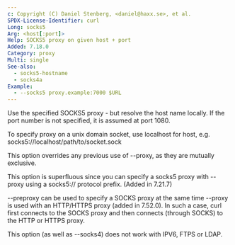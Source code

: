```yaml
---
c: Copyright (C) Daniel Stenberg, <daniel@haxx.se>, et al.
SPDX-License-Identifier: curl
Long: socks5
Arg: <host[:port]>
Help: SOCKS5 proxy on given host + port
Added: 7.18.0
Category: proxy
Multi: single
See-also:
  - socks5-hostname
  - socks4a
Example:
  - --socks5 proxy.example:7000 $URL
---
```


Use the specified SOCKS5 proxy - but resolve the host name locally. If the
port number is not specified, it is assumed at port 1080.

To specify proxy on a unix domain socket, use localhost for host, e.g.
socks5://localhost/path/to/socket.sock

This option overrides any previous use of --proxy, as they are mutually
exclusive.

This option is superfluous since you can specify a socks5 proxy with --proxy
using a socks5:// protocol prefix. (Added in 7.21.7)

--preproxy can be used to specify a SOCKS proxy at the same time --proxy is
used with an HTTP/HTTPS proxy (added in 7.52.0). In such a case, curl first
connects to the SOCKS proxy and then connects (through SOCKS) to the HTTP or
HTTPS proxy.

This option (as well as --socks4) does not work with IPV6, FTPS or LDAP.
